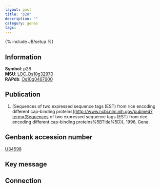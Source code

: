 ```yaml
---
layout: post
title: "p28"
description: ""
category: genes
tags: 
---
```

{% include JB/setup %}

## Information
__Symbol__: p28  
__MSU__: [LOC_Os10g32970](http://rice.plantbiology.msu.edu/cgi-bin/ORF_infopage.cgi?orf=LOC_Os10g32970)  
__RAPdb__: [Os10g0467600](http://rapdb.dna.affrc.go.jp/viewer/gbrowse_details/irgsp1?name=Os10g0467600)  

## Publication
1. [Sequences of two expressed sequence tags (EST) from rice encoding different cap-binding proteins](http://www.ncbi.nlm.nih.gov/pubmed?term=(Sequences of two expressed sequence tags (EST) from rice encoding different cap-binding proteins%5BTitle%5D)), 1996, Gene.

## Genbank accession number
[U34598](http://www.ncbi.nlm.nih.gov/nuccore/U34598)

## Key message

## Connection


